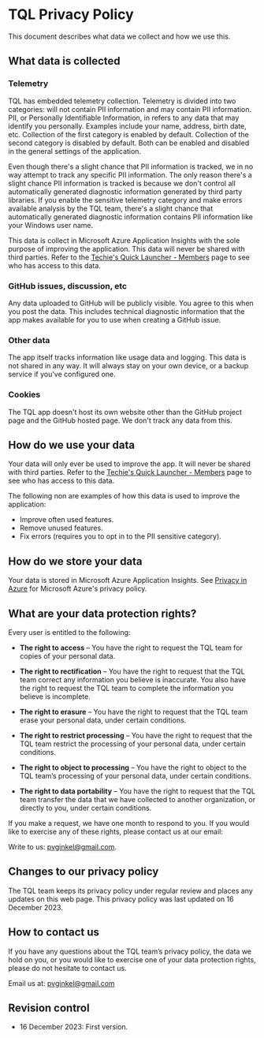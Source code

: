 # TQL Privacy Policy

This document describes what data we collect and how we use this.

## What data is collected

### Telemetry

TQL has embedded telemetry collection. Telemetry is divided into two categories:
will not contain PII information and may contain PII information. PII, or
Personally Identifiable Information, in refers to any data that may identify you
personally. Examples include your name, address, birth date, etc. Collection of
the first category is enabled by default. Collection of the second category is
disabled by default. Both can be enabled and disabled in the general settings of
the application.

Even though there's a slight chance that PII information is tracked, we in no
way attempt to track any specific PII information. The only reason there's a
slight chance PII information is tracked is because we don't control all
automatically generated diagnostic information generated by third party
libraries. If you enable the sensitive telemetry category and make errors
available analysis by the TQL team, there's a slight chance that automatically
generated diagnostic information contains PII information like your Windows user
name.

This data is collect in Microsoft Azure Application Insights with the sole
purpose of improving the application. This data will never be shared with third
parties. Refer to the
[Techie's Quick Launcher - Members](https://github.com/orgs/TQLApp/people) page
to see who has access to this data.

### GitHub issues, discussion, etc

Any data uploaded to GitHub will be publicly visible. You agree to this when you
post the data. This includes technical diagnostic information that the app makes
available for you to use when creating a GitHub issue.

### Other data

The app itself tracks information like usage data and logging. This data is not
shared in any way. It will always stay on your own device, or a backup service
if you've configured one.

### Cookies

The TQL app doesn't host its own website other than the GitHub project page and
the GitHub hosted page. We don't track any data from this.

## How do we use your data

Your data will only ever be used to improve the app. It will never be shared
with third parties. Refer to the
[Techie's Quick Launcher - Members](https://github.com/orgs/TQLApp/people) page
to see who has access to this data.

The following non are examples of how this data is used to improve the
application:

- Improve often used features.
- Remove unused features.
- Fix errors (requires you to opt in to the PII sensitive category).

## How do we store your data

Your data is stored in Microsoft Azure Application Insights. See
[Privacy in Azure](https://azure.microsoft.com/en-us/explore/trusted-cloud/privacy)
for Microsoft Azure's privacy policy.

## What are your data protection rights?

Every user is entitled to the following:

- **The right to access** – You have the right to request the TQL team for
  copies of your personal data.

- **The right to rectification** – You have the right to request that the TQL
  team correct any information you believe is inaccurate. You also have the
  right to request the TQL team to complete the information you believe is
  incomplete.

- **The right to erasure** – You have the right to request that the TQL team
  erase your personal data, under certain conditions.

- **The right to restrict processing** – You have the right to request that the
  TQL team restrict the processing of your personal data, under certain
  conditions.

- **The right to object to processing** – You have the right to object to the
  TQL team’s processing of your personal data, under certain conditions.

- **The right to data portability** – You have the right to request that the TQL
  team transfer the data that we have collected to another organization, or
  directly to you, under certain conditions.

If you make a request, we have one month to respond to you. If you would like to
exercise any of these rights, please contact us at our email:

Write to us: pvginkel@gmail.com.

## Changes to our privacy policy

The TQL team keeps its privacy policy under regular review and places any
updates on this web page. This privacy policy was last updated on 16
December 2023.

## How to contact us

If you have any questions about the TQL team’s privacy policy, the data we hold
on you, or you would like to exercise one of your data protection rights, please
do not hesitate to contact us.

Email us at: pvginkel@gmail.com

## Revision control

- 16 December 2023: First version.
